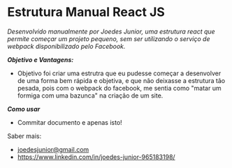 # Estrutura Manual React JS

_Desenvolvido manualmente por Joedes Junior, uma estrutura react que permite começar um projeto pequeno, sem ser utilizando o serviço de webpack disponibilizado pelo Facebook._ 

**_Objetivo e Vantagens:_** 

- Objetivo foi criar uma estrutra que eu pudesse começar a desenvolver de uma forma bem rápida e objetiva, e que não deixasse a estrutura tão pesada, pois com o webpack do facebook, me sentia como "matar um formiga com uma bazunca" na criação de um site. 

_**Como usar**_

- Commitar documento e apenas isto!


Saber mais: 
- joedesjunior@gmail.com
- https://www.linkedin.com/in/joedes-junior-965183198/
